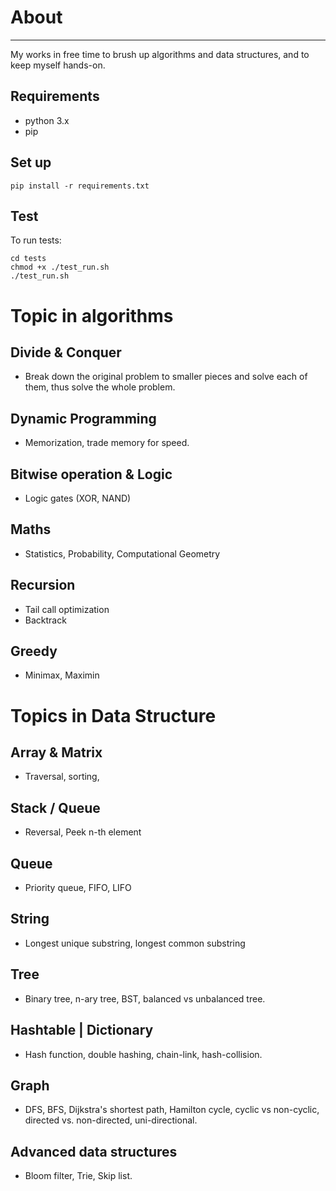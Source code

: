 # About
------
My works in free time to brush up algorithms and data structures, and to keep myself hands-on.

## Requirements
- python 3.x
- pip

## Set up
```
pip install -r requirements.txt
```

## Test
To run tests: 
```
cd tests
chmod +x ./test_run.sh
./test_run.sh
```

# Topic in algorithms
## Divide & Conquer
- Break down the original problem to smaller pieces and solve each of them, thus solve the whole problem.

## Dynamic Programming
- Memorization, trade memory for speed.

## Bitwise operation & Logic
- Logic gates (XOR, NAND) 

## Maths
- Statistics, Probability, Computational Geometry

## Recursion
- Tail call optimization
- Backtrack 

## Greedy
- Minimax, Maximin


# Topics in Data Structure

## Array & Matrix
- Traversal, sorting, 

## Stack / Queue
- Reversal, Peek n-th element

## Queue
- Priority queue, FIFO, LIFO

## String
- Longest unique substring, longest common substring

## Tree
- Binary tree, n-ary tree, BST, balanced vs unbalanced tree.

## Hashtable | Dictionary
- Hash function, double hashing, chain-link, hash-collision.

## Graph
- DFS, BFS, Dijkstra's shortest path, Hamilton cycle, cyclic vs non-cyclic, directed vs. non-directed, uni-directional.

## Advanced data structures
- Bloom filter, Trie, Skip list.
